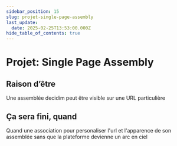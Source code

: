 ```yaml
---
sidebar_position: 15
slug: projet-single-page-assembly
last_update:
  date: 2025-02-25T13:53:00.000Z
hide_table_of_contents: true
---
```


# Projet: Single Page Assembly

## Raison d’être


Une assemblée decidim peut être visible sur une URL particulière 


## Ça sera fini, quand


Quand une association pour personaliser l'url et l'apparence de son assemblée sans que la plateforme devienne un arc en ciel


## 



<figure>
  <img src="/storage/1740492706951.jpeg" alt="" />
  <figcaption>
  
    
  
  </figcaption>
</figure>




